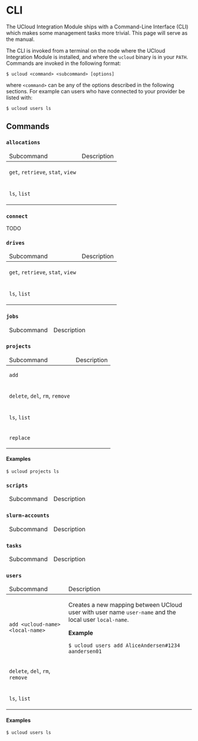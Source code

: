 # CLI

The UCloud Integration Module ships with a Command-Line Interface (CLI) which makes some management 
tasks more trivial. This page will serve as the manual.

The CLI is invoked from a terminal on the node where the UCloud Integration Module is installed, and 
where the `ucloud` binary is in your `PATH`. Commands are invoked in the following format:

```terminal
$ ucloud <command> <subcommand> [options]
```

where `<command>` can be any of the options described in the following sections. For example can 
users who have connected to your provider be listed with:

```terminal
$ ucloud users ls
```

## Commands

### `allocations`

<div class="table-wrapper">
<table>
<thead>
<tr>
<td>
Subcommand
</td>
<td>
Description
</td>
</tr>
</thead>
<tbody>
<tr>
<td>

`get`, `retrieve`, `stat`, `view`

</td>
<td>
</td>
</tr>
<tr>
<td>

`ls`, `list`

</td>
<td>
</td>
</tr>
</tbody>
</table>
</div>


### `connect`

TODO


### `drives`

<div class="table-wrapper">
<table>
<thead>
<tr>
<td>
Subcommand
</td>
<td>
Description
</td>
</tr>
</thead>
<tbody>

<tr>
<td>

`get`, `retrieve`, `stat`, `view`

</td>
<td>
</td>
</tr>
<tr>
<td>

`ls`, `list`

</td>
<td>
</td>
</tr>
</tbody>
</table>
</div>



### `jobs`

<div class="table-wrapper">
<table>
<thead>
<tr>
<td>
Subcommand
</td>
<td>
Description
</td>
</tr>
</thead>
<tbody>

</tbody>
</table>
</div>



### `projects`

<div class="table-wrapper">
<table>
<thead>
<tr>
<td>
Subcommand
</td>
<td>
Description
</td>
</tr>
</thead>
<tbody>
<tr>
<td>

`add`

</td>
<td>

</td>
</tr>
<tr>
<td>

`delete`, `del`, `rm`, `remove`

</td>
<td>

</td>
</tr>

<tr>
<td>

`ls`, `list`

</td>
<td>

</td>
</tr>
<tr>
<td>

`replace`

</td>
<td>

</td>
</tr>
</tbody>
</table>
</div>

#### Examples

```terminal
$ ucloud projects ls
```

### `scripts`

<div class="table-wrapper">
<table>
<thead>
<tr>
<td>
Subcommand
</td>
<td>
Description
</td>
</tr>
</thead>
<tbody>

</tbody>
</table>
</div>



### `slurm-accounts`

<div class="table-wrapper">
<table>
<thead>
<tr>
<td>
Subcommand
</td>
<td>
Description
</td>
</tr>
</thead>
<tbody>

</tbody>
</table>
</div>



### `tasks`

<div class="table-wrapper">
<table>
<thead>
<tr>
<td>
Subcommand
</td>
<td>
Description
</td>
</tr>
</thead>
<tbody>

</tbody>
</table>
</div>



### `users`

<div class="table-wrapper">
<table>
<thead>
<tr>
<td>
Subcommand
</td>

<td>
Description
</td>
</tr>
</thead>
<tbody>
<tr>
<td>

```
add <ucloud-name> <local-name>
```

</td>
<td>

Creates a new mapping between UCloud user with user name `user-name` and the local user 
`local-name`.

**Example**

```terminal
$ ucloud users add AliceAndersen#1234 aandersen01
```



</td>

</tr>

<tr>
<td>

`delete`, `del`, `rm`, `remove`

</td>
<td>

</td>
</tr>

<tr>
<td>

`ls`, `list`

</td>
<td>

</td>
</tr>

</tbody>
</table>
</div>

#### Examples

```terminal
$ ucloud users ls
```

